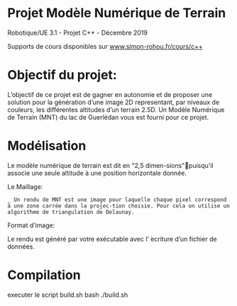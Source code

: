 # Projet Modèle Numérique de Terrain 

Robotique/UE 3.1  -  Projet C++ -  Décembre 2019

Supports de cours disponibles sur
www.simon-rohou.fr/cours/c++

# Objectif du projet:

L’objectif  de  ce  projet  est  de  gagner  en  autonomie  et  de  proposer  une  solution  pour  la  génération  d’une image 2D representant, par niveaux de couleurs, les différentes altitudes d’un terrain 2.5D. Un Modèle Numérique de Terrain (MNT) du lac de Guerlédan vous est fourni pour ce projet.

# Modélisation

Le  modèle  numérique  de  terrain  est  dit  en "2,5  dimen-sions"puisqu’il  associe  une  seule  altitude  à  une  position  horizontale donnée.

Le Maillage:

	_ Un rendu de MNT est une image pour laquelle chaque pixel correspond à une zone carrée dans la projec-tion choisie. Pour cela on utilise un algorithme de triangulation de Delaunay.

Format d’image:

Le  rendu  est  généré  par  votre  exécutable  avec  l’ ́ecriture  d’un  fichier  de  données.

# Compilation

executer le script build.sh
bash ./build.sh
